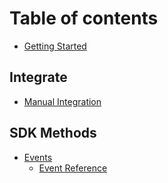 # Table of contents

* [Getting Started](README.md)

## Integrate

* [Manual Integration](integrate/manual-integration.md)

## SDK Methods

* [Events](sdk-methods/events/README.md)
  * [Event Reference](https://developer.zaius.com/home/overview/events)

